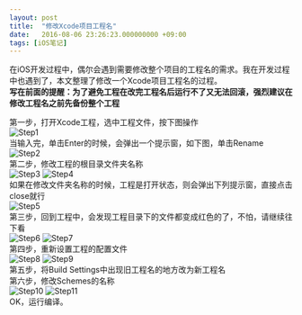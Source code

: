 ```yaml
---
layout: post
title:  "修改Xcode项目工程名"
date:   2016-08-06 23:26:23.000000000 +09:00
tags: [iOS笔记]
---    
```

在iOS开发过程中，偶尔会遇到需要修改整个项目的工程名的需求。我在开发过程中也遇到了，本文整理了修改一个Xcode项目工程名的过程。    
**写在前面的提醒：为了避免工程在改完工程名后运行不了又无法回滚，强烈建议在修改工程名之前先备份整个工程**

第一步，打开Xcode工程，选中工程文件，按下图操作    
![Step1][image-1]   
当输入完，单击Enter的时候，会弹出一个提示窗，如下图，单击Rename    
![Step2][image-2]    
第二步，修改工程的根目录文件夹名称    
![Step3][image-3]
![Step4][image-4]    
如果在修改文件夹名称的时候，工程是打开状态，则会弹出下列提示窗，直接点击close就行    
![Step5][image-5]    
第三步，回到工程中，会发现工程目录下的文件都变成红色的了，不怕，请继续往下看    
![Step6][image-6]
![Step7][image-7]    
第四步，重新设置工程的配置文件    
![Step8][image-8]
![Step9][image-9]    
第五步，将Build Settings中出现旧工程名的地方改为新工程名    
第六步，修改Schemes的名称    
![Step10][image-10]
![Step11][image-11]    
OK，运行编译。

[image-1]:	http://blog.wangjace.site/images/article_images/2016-08-06-修改Xcode工程名01.png
[image-2]:	http://blog.wangjace.site/images/article_images/2016-08-06-修改Xcode工程名02.png
[image-3]:	http://blog.wangjace.site/images/article_images/2016-08-06-修改Xcode工程名03.png
[image-4]:	http://blog.wangjace.site/images/article_images/2016-08-06-修改Xcode工程名04.png
[image-5]:	http://blog.wangjace.site/images/article_images/2016-08-06-修改Xcode工程名05.png
[image-6]:	http://blog.wangjace.site/images/article_images/2016-08-06-修改Xcode工程名06.png
[image-7]:	http://blog.wangjace.site/images/article_images/2016-08-06-修改Xcode工程名07.png
[image-8]:	http://blog.wangjace.site/images/article_images/2016-08-06-修改Xcode工程名08.png
[image-9]:	http://blog.wangjace.site/images/article_images/2016-08-06-修改Xcode工程名09.png
[image-10]:	http://blog.wangjace.site/images/article_images/2016-08-06-修改Xcode工程名10.png
[image-11]:	http://blog.wangjace.site/images/article_images/2016-08-06-修改Xcode工程名11.png

